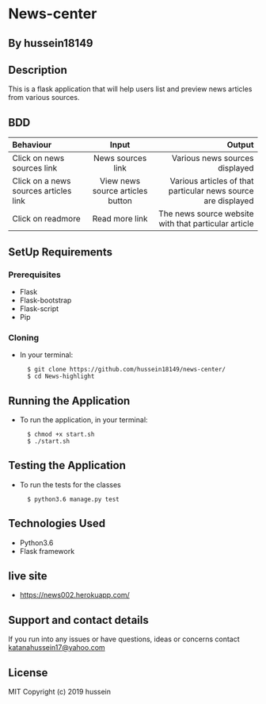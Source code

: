 # News-center

## By hussein18149

## Description
This is a flask application that will help users list and preview news articles from various sources.

## BDD
| Behaviour | Input | Output |
| :---------------- | :---------------: | ------------------: |
| Click on news sources link | News sources link  | Various news sources displayed|
| Click on a news sources articles link  |View news source articles button|Various articles of that particular news source are displayed |
| Click on readmore| Read more link| The news source website with that particular article |

## SetUp Requirements
### Prerequisites
* Flask
* Flask-bootstrap
* Flask-script
* Pip

### Cloning
* In your terminal:

        $ git clone https://github.com/hussein18149/news-center/
        $ cd News-highlight

## Running the Application
* To run the application, in your terminal:

        $ chmod +x start.sh
        $ ./start.sh

## Testing the Application
* To run the tests for the classes

        $ python3.6 manage.py test

## Technologies Used
* Python3.6
* Flask framework
## live site
* https://news002.herokuapp.com/
## Support and contact details

If you run into any issues or have questions, ideas or concerns contact katanahussein17@yahoo.com

## License
MIT Copyright (c) 2019 hussein
